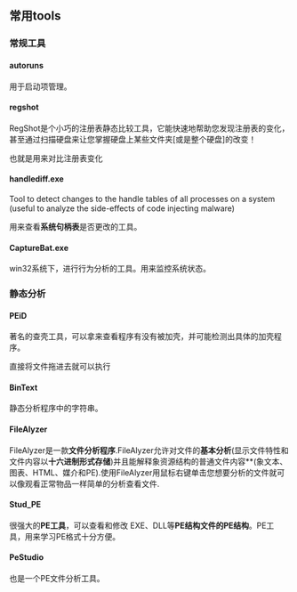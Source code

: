 ## 常用tools

### 常规工具

#### autoruns
用于启动项管理。

#### regshot
RegShot是个小巧的注册表静态比较工具，它能快速地帮助您发现注册表的变化，甚至通过扫描硬盘来让您掌握硬盘上某些文件夹\[或是整个硬盘\]的改变！

也就是用来对比注册表变化

#### handlediff.exe
Tool to detect changes to the handle tables of all processes on a system (useful to analyze the side-effects of code injecting malware)

用来查看**系统句柄表**是否更改的工具。

#### CaptureBat.exe
win32系统下，进行行为分析的工具。用来监控系统状态。

### 静态分析

#### PEiD
著名的查壳工具，可以拿来查看程序有没有被加壳，并可能检测出具体的加壳程序。

直接将文件拖进去就可以执行

#### BinText
静态分析程序中的字符串。

#### FileAlyzer
FileAlyzer是一款**文件分析程序**.FileAlyzer允许对文件的**基本分析**(显示文件特性和文件内容以**十六进制形式存储**)并且能解释象资源结构的普通文件内容**(象文本、图表、HTML、媒介和PE).使用FileAlyzer用鼠标右键单击您想要分析的文件就可以像观看正常物品一样简单的分析查看文件.

#### Stud_PE
很强大的**PE工具**，可以查看和修改 EXE、DLL等**PE结构文件的PE结构**。PE工具，用来学习PE格式十分方便。

#### PeStudio
也是一个PE文件分析工具。
